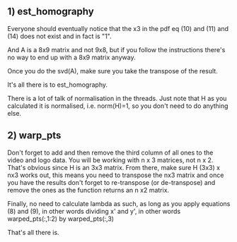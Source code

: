 ## 1) est_homography

Everyone should eventually notice that the x3 in the pdf eq (10) and (11) and (14) does not exist and in fact is "1".

And A is a 8x9 matrix and not 9x8, but if you follow the instructions there's no way to end up with a 8x9 matrix anyway.

Once you do the svd(A), make sure you take the transpose of the result.

It's all there is to est_homography.

There is a lot of talk of normalisation in the threads. Just note that H as you calculated it is normalised, i.e. norm(H)=1, so you don't need to do anything else.


## 2) warp_pts

Don't forget to add and then remove the third column of all ones to the video and logo data. You will be working with n x 3 matrices, not n x 2. That's obvious since H is an 3x3 matrix. From there, make sure H (3x3) x nx3 works out, this means you need to transpose the nx3 matrix and once you have the results don't forget to re-transpose (or de-transpose) and remove the ones as the function returns an n x2 matrix.

Finally, no need to calculate lambda as such, as long as you apply equations (8) and (9), in other words dividing x' and y', in other words warped_pts(:,1:2) by warped_pts(:,3)

That's all there is.
